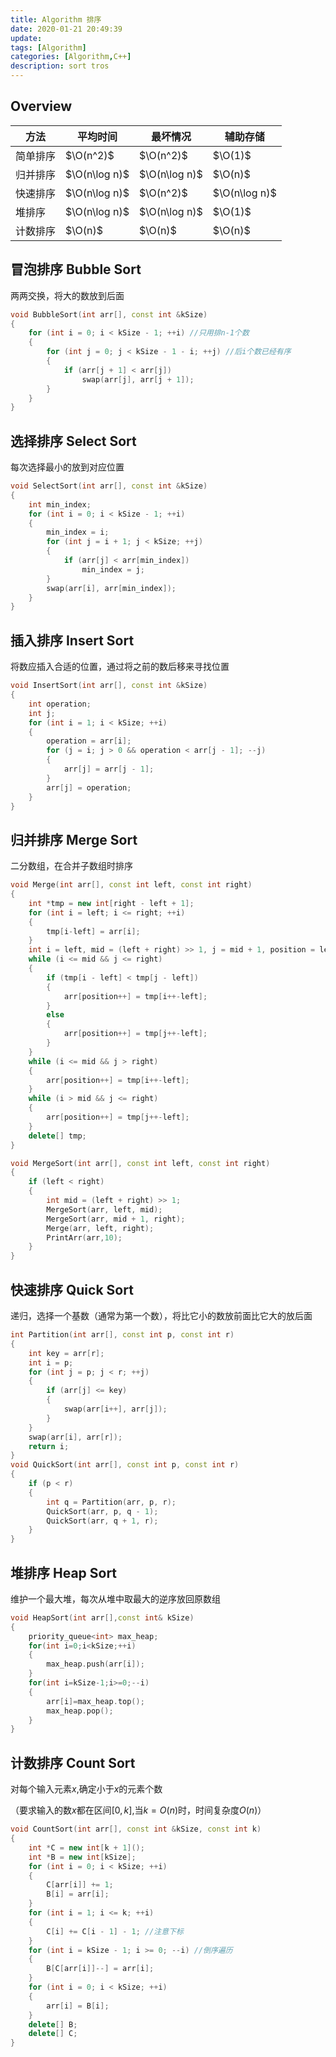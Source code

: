 ```yaml
---
title: Algorithm 排序
date: 2020-01-21 20:49:39
update:
tags: [Algorithm]
categories: [Algorithm,C++]
description: sort tros
---
```


## Overview

| 方法     | 平均时间      | 最坏情况      | 辅助存储      |
| -------- | ------------- | ------------- | ------------- |
| 简单排序 | $\O(n^2)$     | $\O(n^2)$     | $\O(1)$       |
| 归并排序 | $\O(n\log n)$ | $\O(n\log n)$ | $\O(n)$       |
| 快速排序 | $\O(n\log n)$ | $\O(n^2)$     | $\O(n\log n)$ |
| 堆排序   | $\O(n\log n)$ | $\O(n\log n)$ | $\O(1)$       |
| 计数排序 | $\O(n)$       | $\O(n)$       | $\O(n)$       |

## 冒泡排序 Bubble Sort

两两交换，将大的数放到后面

```cpp
void BubbleSort(int arr[], const int &kSize)
{
    for (int i = 0; i < kSize - 1; ++i) //只用排n-1个数
    {
        for (int j = 0; j < kSize - 1 - i; ++j) //后i个数已经有序
        {
            if (arr[j + 1] < arr[j])
                swap(arr[j], arr[j + 1]);
        }
    }
}
```

## 选择排序 Select Sort

每次选择最小的放到对应位置

```cpp
void SelectSort(int arr[], const int &kSize)
{
    int min_index;
    for (int i = 0; i < kSize - 1; ++i)
    {
        min_index = i;
        for (int j = i + 1; j < kSize; ++j)
        {
            if (arr[j] < arr[min_index])
                min_index = j;
        }
        swap(arr[i], arr[min_index]);
    }
}
```

## 插入排序 Insert Sort

将数应插入合适的位置，通过将之前的数后移来寻找位置

```cpp
void InsertSort(int arr[], const int &kSize)
{
    int operation;
    int j;
    for (int i = 1; i < kSize; ++i)
    {
        operation = arr[i];
        for (j = i; j > 0 && operation < arr[j - 1]; --j)
        {
            arr[j] = arr[j - 1];
        }
        arr[j] = operation;
    }
}
```

## 归并排序 Merge Sort

二分数组，在合并子数组时排序

```cpp
void Merge(int arr[], const int left, const int right)
{
    int *tmp = new int[right - left + 1];
    for (int i = left; i <= right; ++i)
    {
        tmp[i-left] = arr[i];
    }
    int i = left, mid = (left + right) >> 1, j = mid + 1, position = left;
    while (i <= mid && j <= right)
    {
        if (tmp[i - left] < tmp[j - left])
        {
            arr[position++] = tmp[i++-left];
        }
        else
        {
            arr[position++] = tmp[j++-left];
        }
    }
    while (i <= mid && j > right)
    {
        arr[position++] = tmp[i++-left];
    }
    while (i > mid && j <= right)
    {
        arr[position++] = tmp[j++-left];
    }
    delete[] tmp;
}

void MergeSort(int arr[], const int left, const int right)
{
    if (left < right)
    {
        int mid = (left + right) >> 1;
        MergeSort(arr, left, mid);
        MergeSort(arr, mid + 1, right);
        Merge(arr, left, right);
        PrintArr(arr,10);
    }
}
```

## 快速排序 Quick Sort

递归，选择一个基数（通常为第一个数），将比它小的数放前面比它大的放后面

```cpp
int Partition(int arr[], const int p, const int r)
{
    int key = arr[r];
    int i = p;
    for (int j = p; j < r; ++j)
    {
        if (arr[j] <= key)
        {
            swap(arr[i++], arr[j]);
        }
    }
    swap(arr[i], arr[r]);
    return i;
}
void QuickSort(int arr[], const int p, const int r)
{
    if (p < r)
    {
        int q = Partition(arr, p, r);
        QuickSort(arr, p, q - 1);
        QuickSort(arr, q + 1, r);
    }
}
```

## 堆排序 Heap Sort

维护一个最大堆，每次从堆中取最大的逆序放回原数组

```cpp
void HeapSort(int arr[],const int& kSize)
{
    priority_queue<int> max_heap;
    for(int i=0;i<kSize;++i)
    {
        max_heap.push(arr[i]);
    }
    for(int i=kSize-1;i>=0;--i)
    {
        arr[i]=max_heap.top();
        max_heap.pop();
    }
}
```

## 计数排序 Count Sort

对每个输入元素$x$,确定小于$x$的元素个数

（要求输入的数$x$都在区间$[0,k]$,当$k=O(n)$时，时间复杂度$O(n)$）

```cpp
void CountSort(int arr[], const int &kSize, const int k)
{
    int *C = new int[k + 1]();
    int *B = new int[kSize];
    for (int i = 0; i < kSize; ++i)
    {
        C[arr[i]] += 1;
        B[i] = arr[i];
    }
    for (int i = 1; i <= k; ++i)
    {
        C[i] += C[i - 1] - 1; //注意下标
    }
    for (int i = kSize - 1; i >= 0; --i) //倒序遍历
    {
        B[C[arr[i]]--] = arr[i];
    }
    for (int i = 0; i < kSize; ++i)
    {
        arr[i] = B[i];
    }
    delete[] B;
    delete[] C;
}
```
